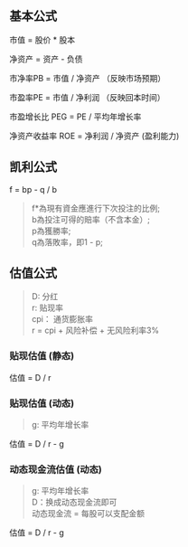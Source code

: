 ## 基本公式
市值 = 股价 * 股本

净资产 = 资产 - 负债

市净率PB = 市值 / 净资产 （反映市场预期）

市盈率PE = 市值 / 净利润 （反映回本时间）

市盈增长比 PEG = PE / 平均年增长率

净资产收益率 ROE = 净利润 / 净资产 (盈利能力)

## 凯利公式
f = bp - q / b

> f*為現有資金應進行下次投注的比例;  
> b為投注可得的賠率（不含本金）;  
> p為獲勝率;  
> q為落敗率，即1 - p;  

## 估值公式

> D: 分红  
> r: 贴现率  
> cpi： 通货膨胀率  
> r = cpi + 风险补偿 + 无风险利率3%  

### 贴现估值 (静态)

估值 = D / r   

### 贴现估值 (动态)
> g: 平均年增长率  

估值 = D / r - g   

### 动态现金流估值 (动态)
> g: 平均年增长率  
> D：换成动态现金流即可  
> 动态现金流 = 每股可以支配金额  

估值 = D / r - g   